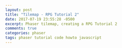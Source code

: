 ```yaml
---
layout: post
title: "Tilemap - RPG Tutorial 2"
date: 2017-07-19 23:55:28 -0500
excerpt: Phaser tilemap, creating a RPG Tutorial 2
comments: true
categories: phaser
tags: phaser tutorial code howto javascript
---
```

